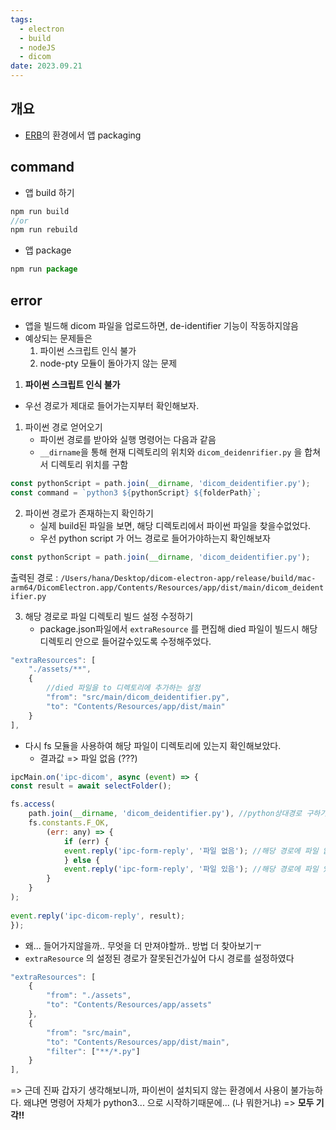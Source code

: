 ```yaml
---
tags:
  - electron
  - build
  - nodeJS
  - dicom
date: 2023.09.21
---
```


## 개요
- [ERB](https://electron-react-boilerplate.js.org/docs/packaging)의 환경에서 앱 packaging 

## command
- 앱 build 하기
```js
npm run build
//or
npm run rebuild
```

- 앱 package
```js 
npm run package
```

## error
- 앱을 빌드해 dicom 파일을 업로드하면, de-identifier 기능이 작동하지않음
- 예상되는 문제들은
  1. 파이썬 스크립트 인식 불가
  2. node-pty 모듈이 돌아가지 않는 문제 


1. **파이썬 스크립트 인식 불가**
- 우선 경로가 제대로 들어가는지부터 확인해보자.

1. 파이썬 경로 얻어오기
	- 파이썬 경로를 받아와 실행 명령어는 다음과 같음
	- `__dirname`을 통해 현재 디렉토리의 위치와 `dicom_deidenrifier.py` 을 합쳐서 디렉토리 위치를 구함
```js
const pythonScript = path.join(__dirname, 'dicom_deidentifier.py');
const command = `python3 ${pythonScript} ${folderPath}`;
```

2. 파이썬 경로가 존재하는지 확인하기
	- 실제 build된 파일을 보면, 해당 디렉토리에서 파이썬 파일을 찾을수없었다.
	- 우선 python script 가 어느 경로로 들어가야하는지 확인해보자
```js
const pythonScript = path.join(__dirname, 'dicom_deidentifier.py');
```
출력된 경로 : `/Users/hana/Desktop/dicom-electron-app/release/build/mac-arm64/DicomElectron.app/Contents/Resources/app/dist/main/dicom_deidentifier.py` 


3. 해당 경로로 파일 디렉토리 빌드 설정 수정하기
	- package.json파일에서 `extraResource` 를 편집해 died 파일이 빌드시 해당 디렉토리 안으로 들어갈수있도록 수정해주었다.
```js
"extraResources": [
	"./assets/**",
	{
		//died 파일을 to 디렉토리에 추가하는 설정
		"from": "src/main/dicom_deidentifier.py",
		"to": "Contents/Resources/app/dist/main"
	}
],
```

- 다시 fs 모듈을 사용하여 해당 파일이 디렉토리에 있는지 확인해보았다.
	- 결과값 => 파일 없음 (???)
```js
ipcMain.on('ipc-dicom', async (event) => {
const result = await selectFolder();

fs.access(
	path.join(__dirname, 'dicom_deidentifier.py'), //python상대경로 구하기
	fs.constants.F_OK,
		(err: any) => {
			if (err) {
			event.reply('ipc-form-reply', '파일 없음'); //해당 경로에 파일 없음
			} else {
			event.reply('ipc-form-reply', '파일 있음'); //해당 경로에 파일 있음
		}
	}
);
  
event.reply('ipc-dicom-reply', result);
});
```

- 왜... 들어가지않을까.. 무엇을 더 만져야할까.. 방법 더 찾아보기ㅜ
- `extraResource` 의 설정된 경로가 잘못된건가싶어 다시 경로를 설정하였다
```js
"extraResources": [
	{
		"from": "./assets",
		"to": "Contents/Resources/app/assets"
	},
	{
		"from": "src/main",
		"to": "Contents/Resources/app/dist/main",
		"filter": ["**/*.py"]
	}
],
```



=> 근데 진짜 갑자기 생각해보니까, 파이썬이 설치되지 않는 환경에서 사용이 불가능하다. 왜냐면 명령어 자체가 python3... 으로 시작하기때문에...  (나 뭐한거냐)
=> **모두 기각!!**
